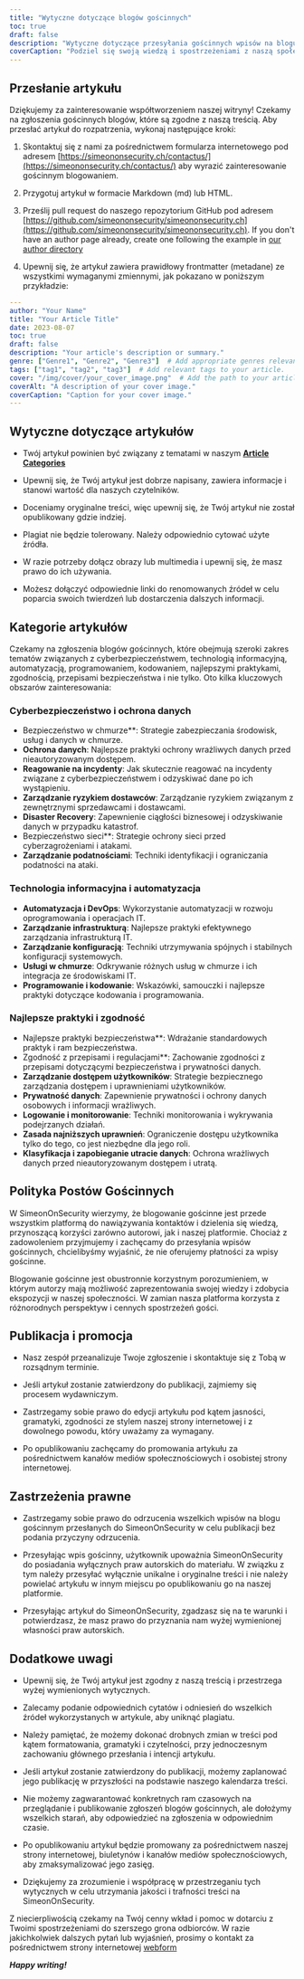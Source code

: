 ```yaml
---
title: "Wytyczne dotyczące blogów gościnnych"
toc: true
draft: false
description: "Wytyczne dotyczące przesyłania gościnnych wpisów na blogu SimeonOnSecurity."
coverCaption: "Podziel się swoją wiedzą i spostrzeżeniami z naszą społecznością poprzez gościnne blogowanie."
---
```



## Przesłanie artykułu

Dziękujemy za zainteresowanie współtworzeniem naszej witryny! Czekamy na zgłoszenia gościnnych blogów, które są zgodne z naszą treścią. Aby przesłać artykuł do rozpatrzenia, wykonaj następujące kroki:

1. Skontaktuj się z nami za pośrednictwem formularza internetowego pod adresem [https://simeononsecurity.ch/contactus/](https://simeononsecurity.ch/contactus/) aby wyrazić zainteresowanie gościnnym blogowaniem.

2. Przygotuj artykuł w formacie Markdown (md) lub HTML.

3. Prześlij pull request do naszego repozytorium GitHub pod adresem [https://github.com/simeononsecurity/simeononsecurity.ch](https://github.com/simeononsecurity/simeononsecurity.ch). If you don't have an author page already, create one following the example in [our author directory](https://github.com/simeononsecurity/simeononsecurity.ch/tree/master/content/authors)

4. Upewnij się, że artykuł zawiera prawidłowy frontmatter (metadane) ze wszystkimi wymaganymi zmiennymi, jak pokazano w poniższym przykładzie:

```yaml
---
author: "Your Name"
title: "Your Article Title"
date: 2023-08-07
toc: true
draft: false
description: "Your article's description or summary."
genre: ["Genre1", "Genre2", "Genre3"]  # Add appropriate genres relevant to your article.
tags: ["tag1", "tag2", "tag3"]  # Add relevant tags to your article.
cover: "/img/cover/your_cover_image.png"  # Add the path to your article's cover image. Must be in png format.
coverAlt: "A description of your cover image."
coverCaption: "Caption for your cover image."
---
```

## Wytyczne dotyczące artykułów

- Twój artykuł powinien być związany z tematami w naszym [**Article Categories**](/guest-posts/#article-categories)

- Upewnij się, że Twój artykuł jest dobrze napisany, zawiera informacje i stanowi wartość dla naszych czytelników.

- Doceniamy oryginalne treści, więc upewnij się, że Twój artykuł nie został opublikowany gdzie indziej.

- Plagiat nie będzie tolerowany. Należy odpowiednio cytować użyte źródła.

- W razie potrzeby dołącz obrazy lub multimedia i upewnij się, że masz prawo do ich używania.

- Możesz dołączyć odpowiednie linki do renomowanych źródeł w celu poparcia swoich twierdzeń lub dostarczenia dalszych informacji.


## Kategorie artykułów

Czekamy na zgłoszenia blogów gościnnych, które obejmują szeroki zakres tematów związanych z cyberbezpieczeństwem, technologią informacyjną, automatyzacją, programowaniem, kodowaniem, najlepszymi praktykami, zgodnością, przepisami bezpieczeństwa i nie tylko. Oto kilka kluczowych obszarów zainteresowania:

### Cyberbezpieczeństwo i ochrona danych

- Bezpieczeństwo w chmurze**: Strategie zabezpieczania środowisk, usług i danych w chmurze.
- **Ochrona danych**: Najlepsze praktyki ochrony wrażliwych danych przed nieautoryzowanym dostępem.
- **Reagowanie na incydenty**: Jak skutecznie reagować na incydenty związane z cyberbezpieczeństwem i odzyskiwać dane po ich wystąpieniu.
- **Zarządzanie ryzykiem dostawców**: Zarządzanie ryzykiem związanym z zewnętrznymi sprzedawcami i dostawcami.
- **Disaster Recovery**: Zapewnienie ciągłości biznesowej i odzyskiwanie danych w przypadku katastrof.
- Bezpieczeństwo sieci**: Strategie ochrony sieci przed cyberzagrożeniami i atakami.
- **Zarządzanie podatnościami**: Techniki identyfikacji i ograniczania podatności na ataki.

### Technologia informacyjna i automatyzacja

- **Automatyzacja i DevOps**: Wykorzystanie automatyzacji w rozwoju oprogramowania i operacjach IT.
- **Zarządzanie infrastrukturą**: Najlepsze praktyki efektywnego zarządzania infrastrukturą IT.
- **Zarządzanie konfiguracją**: Techniki utrzymywania spójnych i stabilnych konfiguracji systemowych.
- **Usługi w chmurze**: Odkrywanie różnych usług w chmurze i ich integracja ze środowiskami IT.
- **Programowanie i kodowanie**: Wskazówki, samouczki i najlepsze praktyki dotyczące kodowania i programowania.

### Najlepsze praktyki i zgodność

- Najlepsze praktyki bezpieczeństwa**: Wdrażanie standardowych praktyk i ram bezpieczeństwa.
- Zgodność z przepisami i regulacjami**: Zachowanie zgodności z przepisami dotyczącymi bezpieczeństwa i prywatności danych.
- **Zarządzanie dostępem użytkowników**: Strategie bezpiecznego zarządzania dostępem i uprawnieniami użytkowników.
- **Prywatność danych**: Zapewnienie prywatności i ochrony danych osobowych i informacji wrażliwych.
- **Logowanie i monitorowanie**: Techniki monitorowania i wykrywania podejrzanych działań.
- **Zasada najniższych uprawnień**: Ograniczenie dostępu użytkownika tylko do tego, co jest niezbędne dla jego roli.
- **Klasyfikacja i zapobieganie utracie danych**: Ochrona wrażliwych danych przed nieautoryzowanym dostępem i utratą.

## Polityka Postów Gościnnych

W SimeonOnSecurity wierzymy, że blogowanie gościnne jest przede wszystkim platformą do nawiązywania kontaktów i dzielenia się wiedzą, przynoszącą korzyści zarówno autorowi, jak i naszej platformie. Chociaż z zadowoleniem przyjmujemy i zachęcamy do przesyłania wpisów gościnnych, chcielibyśmy wyjaśnić, że nie oferujemy płatności za wpisy gościnne.

Blogowanie gościnne jest obustronnie korzystnym porozumieniem, w którym autorzy mają możliwość zaprezentowania swojej wiedzy i zdobycia ekspozycji w naszej społeczności. W zamian nasza platforma korzysta z różnorodnych perspektyw i cennych spostrzeżeń gości.

## Publikacja i promocja

- Nasz zespół przeanalizuje Twoje zgłoszenie i skontaktuje się z Tobą w rozsądnym terminie.

- Jeśli artykuł zostanie zatwierdzony do publikacji, zajmiemy się procesem wydawniczym.

- Zastrzegamy sobie prawo do edycji artykułu pod kątem jasności, gramatyki, zgodności ze stylem naszej strony internetowej i z dowolnego powodu, który uważamy za wymagany.

- Po opublikowaniu zachęcamy do promowania artykułu za pośrednictwem kanałów mediów społecznościowych i osobistej strony internetowej.

## Zastrzeżenia prawne

- Zastrzegamy sobie prawo do odrzucenia wszelkich wpisów na blogu gościnnym przesłanych do SimeonOnSecurity w celu publikacji bez podania przyczyny odrzucenia.

- Przesyłając wpis gościnny, użytkownik upoważnia SimeonOnSecurity do posiadania wyłącznych praw autorskich do materiału. W związku z tym należy przesyłać wyłącznie unikalne i oryginalne treści i nie należy powielać artykułu w innym miejscu po opublikowaniu go na naszej platformie.

- Przesyłając artykuł do SimeonOnSecurity, zgadzasz się na te warunki i potwierdzasz, że masz prawo do przyznania nam wyżej wymienionej własności praw autorskich.

## Dodatkowe uwagi

- Upewnij się, że Twój artykuł jest zgodny z naszą treścią i przestrzega wyżej wymienionych wytycznych.

- Zalecamy podanie odpowiednich cytatów i odniesień do wszelkich źródeł wykorzystanych w artykule, aby uniknąć plagiatu.

- Należy pamiętać, że możemy dokonać drobnych zmian w treści pod kątem formatowania, gramatyki i czytelności, przy jednoczesnym zachowaniu głównego przesłania i intencji artykułu.

- Jeśli artykuł zostanie zatwierdzony do publikacji, możemy zaplanować jego publikację w przyszłości na podstawie naszego kalendarza treści.

- Nie możemy zagwarantować konkretnych ram czasowych na przeglądanie i publikowanie zgłoszeń blogów gościnnych, ale dołożymy wszelkich starań, aby odpowiedzieć na zgłoszenia w odpowiednim czasie.

- Po opublikowaniu artykuł będzie promowany za pośrednictwem naszej strony internetowej, biuletynów i kanałów mediów społecznościowych, aby zmaksymalizować jego zasięg.

- Dziękujemy za zrozumienie i współpracę w przestrzeganiu tych wytycznych w celu utrzymania jakości i trafności treści na SimeonOnSecurity.

Z niecierpliwością czekamy na Twój cenny wkład i pomoc w dotarciu z Twoimi spostrzeżeniami do szerszego grona odbiorców. W razie jakichkolwiek dalszych pytań lub wyjaśnień, prosimy o kontakt za pośrednictwem strony internetowej [webform](https://simeononsecurity.ch/contactus/)

***Happy writing!***

